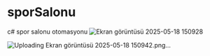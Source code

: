 # sporSalonu
c# spor salonu otomasyonu
![Ekran görüntüsü 2025-05-18 150928](https://github.com/user-attachments/assets/28670ea0-c9d0-4d59-b4df-af55bd5d1216)

![Uploading Ekran görüntüsü 2025-05-18 150942.png…]()
